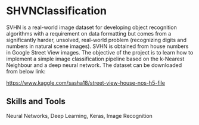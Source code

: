 # SHVNClassification

SVHN is a real-world image dataset for developing object recognition algorithms with a requirement on data formatting but comes from a significantly harder, unsolved, real-world problem (recognizing digits and numbers in natural scene images). SVHN is obtained from house numbers in Google Street View images. The objective of the project is to learn how to implement a simple image classification pipeline based on the k-Nearest Neighbour and a deep neural network. The dataset can be downloaded from below link:

https://www.kaggle.com/sasha18/street-view-house-nos-h5-file

## Skills and Tools

Neural Networks, Deep Learning, Keras, Image Recognition
